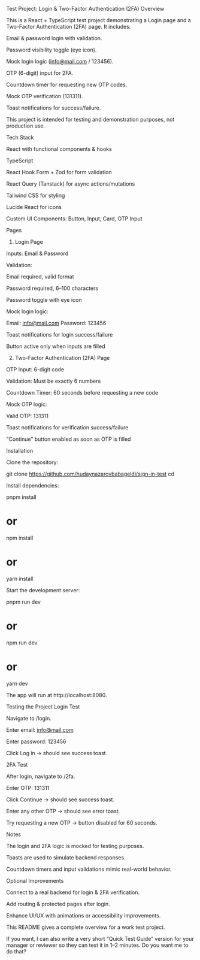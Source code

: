Test Project: Login & Two-Factor Authentication (2FA)
Overview

This is a React + TypeScript test project demonstrating a Login page and a Two-Factor Authentication (2FA) page. It includes:

Email & password login with validation.

Password visibility toggle (eye icon).

Mock login logic (info@mail.com / 123456).

OTP (6-digit) input for 2FA.

Countdown timer for requesting new OTP codes.

Mock OTP verification (131311).

Toast notifications for success/failure.

This project is intended for testing and demonstration purposes, not production use.

Tech Stack

React with functional components & hooks

TypeScript

React Hook Form + Zod for form validation

React Query (Tanstack) for async actions/mutations

Tailwind CSS for styling

Lucide React for icons

Custom UI Components: Button, Input, Card, OTP Input

Pages

1. Login Page

Inputs: Email & Password

Validation:

Email required, valid format

Password required, 6–100 characters

Password toggle with eye icon

Mock login logic:

Email: info@mail.com
Password: 123456

Toast notifications for login success/failure

Button active only when inputs are filled

2. Two-Factor Authentication (2FA) Page

OTP Input: 6-digit code

Validation: Must be exactly 6 numbers

Countdown Timer: 60 seconds before requesting a new code

Mock OTP logic:

Valid OTP: 131311

Toast notifications for verification success/failure

“Continue” button enabled as soon as OTP is filled

Installation

Clone the repository:

git clone <https://github.com/hudaynazarovbabageldi/sign-in-test>
cd <sign-in-test>

Install dependencies:

pnpm install

# or

npm install

# or

yarn install

Start the development server:

pnpm run dev

# or

npm run dev

# or

yarn dev

The app will run at http://localhost:8080.

Testing the Project
Login Test

Navigate to /login.

Enter email: info@mail.com

Enter password: 123456

Click Log in → should see success toast.

2FA Test

After login, navigate to /2fa.

Enter OTP: 131311

Click Continue → should see success toast.

Enter any other OTP → should see error toast.

Try requesting a new OTP → button disabled for 60 seconds.

Notes

The login and 2FA logic is mocked for testing purposes.

Toasts are used to simulate backend responses.

Countdown timers and input validations mimic real-world behavior.

Optional Improvements

Connect to a real backend for login & 2FA verification.

Add routing & protected pages after login.

Enhance UI/UX with animations or accessibility improvements.

This README gives a complete overview for a work test project.

If you want, I can also write a very short “Quick Test Guide” version for your manager or reviewer so they can test it in 1–2 minutes. Do you want me to do that?
